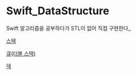 # Swift_DataStructure
Swift 알고리즘을 공부하다가 STL이 없어 직접 구현한다,,

[스택](https://github.com/yurrrri/Swift_DataStructure/blob/main/stack.swift)

[큐(더블 스택)](https://github.com/yurrrri/Swift_DataStructure/blob/main/queue_doublestack.swift)

[덱](https://github.com/yurrrri/Swift_DataStructure/blob/main/dequeue.swift)
